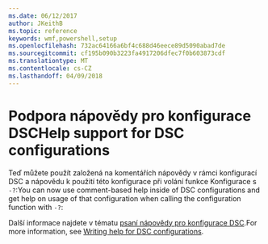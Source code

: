 ```yaml
---
ms.date: 06/12/2017
author: JKeithB
ms.topic: reference
keywords: wmf,powershell,setup
ms.openlocfilehash: 732ac64166a6bf4c688d46eece89d5090abad7de
ms.sourcegitcommit: cf195b090b3223fa4917206dfec7f0b603873cdf
ms.translationtype: MT
ms.contentlocale: cs-CZ
ms.lasthandoff: 04/09/2018
---
```

# <a name="help-support-for-dsc-configurations"></a><span data-ttu-id="0a549-102">Podpora nápovědy pro konfigurace DSC</span><span class="sxs-lookup"><span data-stu-id="0a549-102">Help support for DSC configurations</span></span>

<span data-ttu-id="0a549-103">Teď můžete použít založená na komentářích nápovědy v rámci konfigurací DSC a nápovědu k použití této konfigurace při volání funkce Konfigurace s `-?`:</span><span class="sxs-lookup"><span data-stu-id="0a549-103">You can now use comment-based help inside of DSC configurations and get help on usage of that configuration when calling the configuration function with `-?`:</span></span>

<span data-ttu-id="0a549-104">Další informace najdete v tématu [psaní nápovědy pro konfigurace DSC](https://msdn.microsoft.com/powershell/dsc/confighelp).</span><span class="sxs-lookup"><span data-stu-id="0a549-104">For more information, see [Writing help for DSC configurations](https://msdn.microsoft.com/powershell/dsc/confighelp).</span></span>